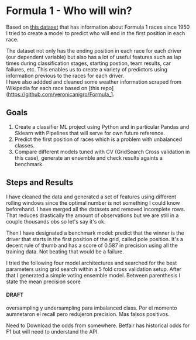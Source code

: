 # Formula 1 - Who will win?

Based on [this dataset](https://www.kaggle.com/rohanrao/formula-1-world-championship-1950-2020) that has information about Formula 1 races since 1950 I tried to create a model to predict who will end in the first position in each race.  

The dataset not only has the ending position in each race for each driver (our dependent variable) but also has a lot of useful features such as lap times during classification stages, starting postion, team results, car failures, etc. This enables us to create a variety of predictors using information previous to the races for each driver.  
I have also addded and cleaned some weather information scraped from Wikipedia for each race based on [this repo](https://github.com/veronicanigro/Formula_1.

## Goals

1) Create a classifier ML project using Python and in particular Pandas and Sklearn with Pipelines that will serve for own future reference. 
2) Predict the first position of races which is a problem with unbalanced classes.
3) Compare different models tuned with CV (GridSearch Cross validation in this case), generate an ensemble and check results againts a benchmark.

## Steps and Results

I have cleaned the data and generated a set of features using different rolling windows since the optimal number is not something I could know beforehand. I have merged all the datasets and removed incomplete rows. That reduces drastically the amount of observations but we are still in a couple thousands obs so let's say it's ok.

Then I have designated a benchmark model: predict that the winner is the driver that starts in the first position of the grid, called pole position. It's a decent rule of thumb and has a score of 0.587 in precision using all the training data. Not beating that would be a failure.  

I tried the following four model architectures and searched for the best parameters using grid search within a 5 fold cross validation setup. After that I generated a simple voting ensemble model. Between parenthesis I state the mean precision score 

#### DRAFT

oversampling y undersampling para imbalanced class. Por el momento aumnetaron el recall pero redujeron precision. Mas falsos positivos.



Need to Download the odds from somewhere.
Betfair has historical odds for F1 but will need to understand the API.
